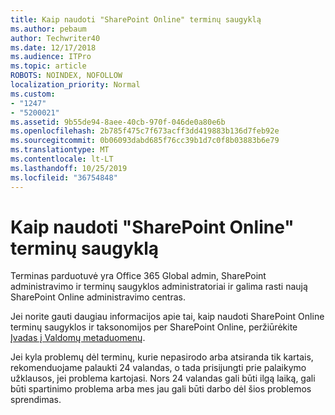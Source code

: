 ```yaml
---
title: Kaip naudoti "SharePoint Online" terminų saugyklą
ms.author: pebaum
author: Techwriter40
ms.date: 12/17/2018
ms.audience: ITPro
ms.topic: article
ROBOTS: NOINDEX, NOFOLLOW
localization_priority: Normal
ms.custom:
- "1247"
- "5200021"
ms.assetid: 9b55de94-8aee-40cb-970f-046de0a80e6b
ms.openlocfilehash: 2b785f475c7f673acff3dd419883b136d7feb92e
ms.sourcegitcommit: 0b06093dabd685f76cc39b1d7c0f8b03883b6e79
ms.translationtype: MT
ms.contentlocale: lt-LT
ms.lasthandoff: 10/25/2019
ms.locfileid: "36754848"
---
```

# <a name="how-to-use-the-sharepoint-online-term-store"></a>Kaip naudoti "SharePoint Online" terminų saugyklą

Terminas parduotuvė yra Office 365 Global admin, SharePoint administravimo ir terminų saugyklos administratoriai ir galima rasti naują SharePoint Online administravimo centras.
  
Jei norite gauti daugiau informacijos apie tai, kaip naudoti SharePoint Online terminų saugyklos ir taksonomijos per SharePoint Online, peržiūrėkite [Įvadas į Valdomų metaduomenų](https://go.microsoft.com/fwlink/?linkid=2044674&amp;clcid=0x409).
  
Jei kyla problemų dėl terminų, kurie nepasirodo arba atsiranda tik kartais, rekomenduojame palaukti 24 valandas, o tada prisijungti prie palaikymo užklausos, jei problema kartojasi. Nors 24 valandas gali būti ilgą laiką, gali būti spartinimo problema arba mes jau gali būti darbo dėl šios problemos sprendimas.
  